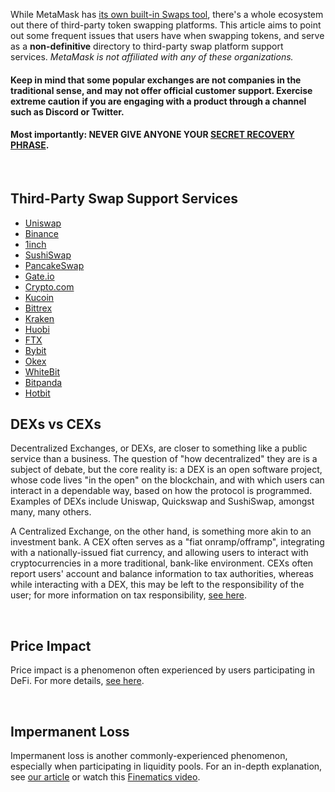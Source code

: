 While MetaMask has [its own built-in Swaps tool](https://support.metamask.io/hc/en-us/articles/4405093054363-User-guide-Swaps), there's a whole ecosystem out there of third-party token swapping platforms. This article aims to point out some frequent issues that users have when swapping tokens, and serve as a **non-definitive** directory to third-party swap platform support services. *MetaMask is not affiliated with any of these organizations.*


#### Keep in mind that some popular exchanges are not companies in the traditional sense, and may not offer official customer support. **Exercise extreme caution** if you are engaging with a product through a channel such as Discord or Twitter.


#### **Most importantly: NEVER GIVE ANYONE YOUR [SECRET RECOVERY PHRASE](https://support.metamask.io/hc/en-us/articles/360060826432).**


 


Third-Party Swap Support Services
---------------------------------


* [Uniswap](https://help.uniswap.org/en/)
* [Binance](https://www.binance.com/en/support)
* [1inch](https://blog.1inch.io/academy/home)
* [SushiSwap](https://help.sushidocs.com/faqs/faqs)
* [PancakeSwap](https://docs.pancakeswap.finance/)
* [Gate.io](https://www.gate.io/help)
* [Crypto.com](https://help.crypto.com/en)
* [Kucoin](https://www.kucoin.com/support)
* [Bittrex](https://bittrex.zendesk.com/hc/en-us)
* [Kraken](https://support.kraken.com/hc/en-us)
* [Huobi](https://www.huobilearn.com/en-us/)
* [FTX](https://help.ftx.us/hc/en-us)
* [Bybit](https://help.bybit.com/hc/en-us/categories/360002714833)
* [Okex](https://www.okex.com/support-center.html)
* [WhiteBit](https://whitebit.com/faq)
* [Bitpanda](https://support.bitpanda.com/hc/en-us)
* [Hotbit](https://hotbit.zendesk.com/hc/en-us)


DEXs vs CEXs
------------


Decentralized Exchanges, or DEXs, are closer to something like a public service than a business. The question of "how decentralized" they are is a subject of debate, but the core reality is: a DEX is an open software project, whose code lives "in the open" on the blockchain, and with which users can interact in a dependable way, based on how the protocol is programmed. Examples of DEXs include Uniswap, Quickswap and SushiSwap, amongst many, many others.


A Centralized Exchange, on the other hand, is something more akin to an investment bank. A CEX often serves as a "fiat onramp/offramp", integrating with a nationally-issued fiat currency, and allowing users to interact with cryptocurrencies in a more traditional, bank-like environment. CEXs often report users' account and balance information to tax authorities, whereas while interacting with a DEX, this may be left to the responsibility of the user; for more information on tax responsibility, [see here](https://support.metamask.io/hc/en-us/articles/4406001678747).


 


Price Impact
------------


Price impact is a phenomenon often experienced by users participating in DeFi. For more details, [see here](https://consensys.net/blog/metamask/price-impact-the-first-gotcha-of-defi-markets/).


 


Impermanent Loss
----------------


Impermanent loss is another commonly-experienced phenomenon, especially when participating in liquidity pools. For an in-depth explanation, see [our article](https://consensys.net/blog/metamask/impermanent-loss-defi-markets-gotcha-number-two/) or watch this [Finematics video](https://finematics.com/impermanent-loss-explained/).

